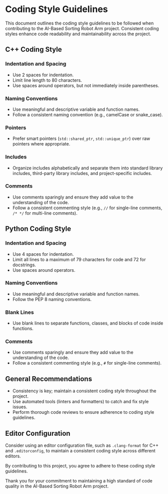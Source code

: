 # Coding Style Guidelines

This document outlines the coding style guidelines to be followed when contributing to the AI-Based Sorting Robot Arm project. Consistent coding styles enhance code readability and maintainability across the project.

## C++ Coding Style

### Indentation and Spacing

- Use 2 spaces for indentation.
- Limit line length to 80 characters.
- Use spaces around operators, but not immediately inside parentheses.

### Naming Conventions

- Use meaningful and descriptive variable and function names.
- Follow a consistent naming convention (e.g., camelCase or snake_case).

### Pointers

- Prefer smart pointers (`std::shared_ptr`, `std::unique_ptr`) over raw pointers where appropriate.

### Includes

- Organize includes alphabetically and separate them into standard library includes, third-party library includes, and project-specific includes.

### Comments

- Use comments sparingly and ensure they add value to the understanding of the code.
- Follow a consistent commenting style (e.g., `//` for single-line comments, `/* */` for multi-line comments).

## Python Coding Style

### Indentation and Spacing

- Use 4 spaces for indentation.
- Limit all lines to a maximum of 79 characters for code and 72 for docstrings.
- Use spaces around operators.

### Naming Conventions

- Use meaningful and descriptive variable and function names.
- Follow the PEP 8 naming conventions.

### Blank Lines

- Use blank lines to separate functions, classes, and blocks of code inside functions.

### Comments

- Use comments sparingly and ensure they add value to the understanding of the code.
- Follow a consistent commenting style (e.g., `#` for single-line comments).

## General Recommendations

- Consistency is key; maintain a consistent coding style throughout the project.
- Use automated tools (linters and formatters) to catch and fix style issues.
- Perform thorough code reviews to ensure adherence to coding style guidelines.

## Editor Configuration

Consider using an editor configuration file, such as `.clang-format` for C++ and `.editorconfig`, to maintain a consistent coding style across different editors.

By contributing to this project, you agree to adhere to these coding style guidelines.

Thank you for your commitment to maintaining a high standard of code quality in the AI-Based Sorting Robot Arm project.
